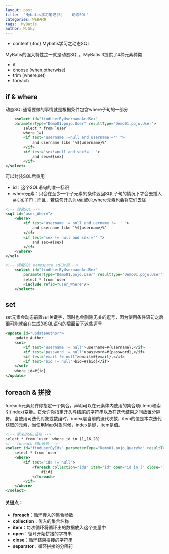 ```yaml
---
layout: post
title:  "Mybatis学习笔记[5] -- 动态SQL"
categories: WEB开发
tags:  MyBatis 
author: W.Sky
---
```

* content
{:toc}
Mybatis学习之动态SQL

MyBatis的强大特性之一就是动态SQL。MyBatis 3提供了4种元素种类

- if
- choose (when,otherwise)
- trim (where,set)
- foreach

## if & where

动态SQL通常要做的事情就是根据条件包含where子句的一部分

```xml
    <select id="findUserByUsernameAndSex" 
    parameterType="Demo01.pojo.User" resultType="Demo01.pojo.User">
        select * from `user`
        where 1=1
        <if test="username !=null and username!='' ">
            and username like '%${username}%'
        </if>
        <if test="sex!=null and sex!='' ">
            and sex=#{sex}
        </if>
</select>
```

可以封装SQL后重用

- id：这个SQL语句的唯一标识
- where元素：只会在至少一个子元素的条件返回SQL子句的情况下才会去插入`WHERE`子句；而且，若语句开头为`AND`或`OR`,where元素也会将它们去除

```xml
<!-- 封装SQL -->
<sql id="user_Where">
    <where>
        <if test="username != null and uername != '' ">
            and username like '%${username}%'
        </if>
        <if test="sex != null and sex!='' ">
            and sex=#{sex}
        </if>
    </where>
</sql>

<!-- 调用SQL namespace.sql片段 -->
    <select id="findUserByUsernameAndSex" 
        parameterType="Demo01.pojo.User" resultType="Demo01.pojo.User">
        select * from `user`
        <include refid="user_Where"/>
    </select>
```

## set

set元素会动态前置`SET`关键字，同时也会删除无关的逗号，因为使用条件语句之后很可能就会在生成的SQL语句的后面留下这些逗号

```xml
<update id="updateAuthor">
    update Author
    <set>
        <if test="username != null">username=#{username},</if>
        <if test="password != null">password=#{password},</if>
        <if test="email != null">email=#{email},</if>
        <if test="bio != null">bio=#{bio}</if>
    </set>
    where id=#{id}
</update>
```

## foreach & 拼接

foreach元素允许你指定一个集合，声明可以在元素体内使用的集合项(item)和索引(index)变量。它允许你指定开头与结尾的字符串以及在迭代结果之间放置分隔符。当使用可迭代对象或数组时，index是当前的迭代次数，item的值是本次迭代获取的元素，当使用Map对象时候，index是键，item是值。

```xml
<!-- 原来的SQL语句 -->
select * from `user` where id in (1,16,28)
<!-- foreach SQL语句 -->
<select id="findUserByIds" parameterType="Demo01.pojo.QueryVo" resultType="Demo01.pojo.User">
    select * from `user`
    <where>
        <if test="ids != null">
            <foreach collection="ids" item="id" open="id in (" close=")" separator=",">
                #{id}           
            </foreach>
        </if>
    </where>
</select>
```

#### 关键点：

- **foreach**：循环传入的集合参数
- **collection**：传入的集合名称
- **item**：每次循环将循环出的数据放入这个变量中
- **open**：循环开始拼接的字符串
- **close**：循环结束拼接的字符串
- **separator**：循环拼接的分隔符



